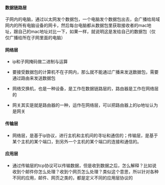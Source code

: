 #### 数据链路层

子网内的电脑，通过以太网发个数据包，一个电脑发个数据包出去，会广播给局域网内的所有电脑设备的网卡，然后每台电脑都从数据包里获取接收者的mac地址，跟自己的mac地址对比一下，如果一样，就说明这是发给自己的数据包（仅仅广播给所在子网里面的电脑）



#### 网络层

- ip和子网掩码做二进制与运算

- 要接受数据包的计算机不在子网内，那么就不能通过广播来发送数据包，需要通过路由来发送数据包

- 网络交换机，也是一种设备，是工作在数据链路层的，路由器是工作在网络层的
- 网关其实是就是路由器的一种，运作在网络层，可以把路由器上的ip地址认为是网关



#### 传输层

- 网络层，是基于ip协议，进行主机和主机间的寻址和通信的；传输层，是基于某个主机的某个端口，到另外一个主机的某个端口的连接和通信的。



#### 应用层

- 通过传输层的tcp协议可以传输数据，但是收到数据之后，怎么解释？比如说收到个邮件你怎么处理？收到个网页怎么处理？类似这个意思，所以针对各种不同的应用，邮件、网页之类的，都是定义不同的应用层协议的
